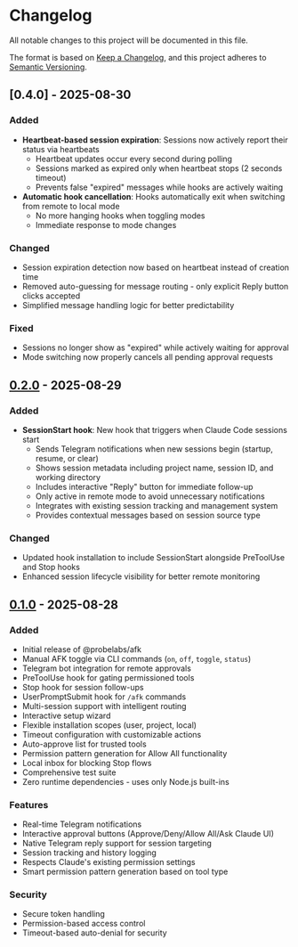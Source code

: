 # Changelog

All notable changes to this project will be documented in this file.

The format is based on [Keep a Changelog](https://keepachangelog.com/en/1.0.0/),
and this project adheres to [Semantic Versioning](https://semver.org/spec/v2.0.0.html).

## [0.4.0] - 2025-08-30

### Added
- **Heartbeat-based session expiration**: Sessions now actively report their status via heartbeats
  - Heartbeat updates occur every second during polling
  - Sessions marked as expired only when heartbeat stops (2 seconds timeout)
  - Prevents false "expired" messages while hooks are actively waiting
- **Automatic hook cancellation**: Hooks automatically exit when switching from remote to local mode
  - No more hanging hooks when toggling modes
  - Immediate response to mode changes

### Changed
- Session expiration detection now based on heartbeat instead of creation time
- Removed auto-guessing for message routing - only explicit Reply button clicks accepted
- Simplified message handling logic for better predictability

### Fixed
- Sessions no longer show as "expired" while actively waiting for approval
- Mode switching now properly cancels all pending approval requests

## [0.2.0] - 2025-08-29

### Added
- **SessionStart hook**: New hook that triggers when Claude Code sessions start
  - Sends Telegram notifications when new sessions begin (startup, resume, or clear)
  - Shows session metadata including project name, session ID, and working directory
  - Includes interactive "Reply" button for immediate follow-up
  - Only active in remote mode to avoid unnecessary notifications
  - Integrates with existing session tracking and management system
  - Provides contextual messages based on session source type

### Changed
- Updated hook installation to include SessionStart alongside PreToolUse and Stop hooks
- Enhanced session lifecycle visibility for better remote monitoring

## [0.1.0] - 2025-08-28

### Added
- Initial release of @probelabs/afk
- Manual AFK toggle via CLI commands (`on`, `off`, `toggle`, `status`)
- Telegram bot integration for remote approvals
- PreToolUse hook for gating permissioned tools
- Stop hook for session follow-ups
- UserPromptSubmit hook for `/afk` commands
- Multi-session support with intelligent routing
- Interactive setup wizard
- Flexible installation scopes (user, project, local)
- Timeout configuration with customizable actions
- Auto-approve list for trusted tools
- Permission pattern generation for Allow All functionality
- Local inbox for blocking Stop flows
- Comprehensive test suite
- Zero runtime dependencies - uses only Node.js built-ins

### Features
- Real-time Telegram notifications
- Interactive approval buttons (Approve/Deny/Allow All/Ask Claude UI)
- Native Telegram reply support for session targeting
- Session tracking and history logging
- Respects Claude's existing permission settings
- Smart permission pattern generation based on tool type

### Security
- Secure token handling
- Permission-based access control
- Timeout-based auto-denial for security

[0.2.0]: https://github.com/probelabs/afk/releases/tag/v0.2.0
[0.1.0]: https://github.com/probelabs/afk/releases/tag/v0.1.0